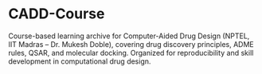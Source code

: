 # CADD-Course
Course-based learning archive for Computer-Aided Drug Design (NPTEL, IIT Madras – Dr. Mukesh Doble), covering drug discovery principles, ADME rules, QSAR, and molecular docking. Organized for reproducibility and skill development in computational drug design.
